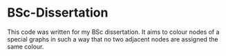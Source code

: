# BSc-Dissertation

This code was written for my BSc dissertation. It aims to colour nodes of a special graphs in such a way that no two adjacent nodes are assigned the same colour.
